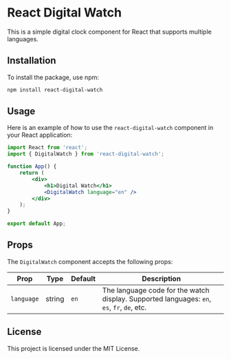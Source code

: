 # React Digital Watch

This is a simple digital clock component for React that supports multiple languages.

## Installation

To install the package, use npm:

```bash
npm install react-digital-watch
```

## Usage

Here is an example of how to use the `react-digital-watch` component in your React application:

```jsx
import React from 'react';
import { DigitalWatch } from 'react-digital-watch';

function App() {
    return (
        <div>
            <h1>Digital Watch</h1>
            <DigitalWatch language="en" />
        </div>
    );
}

export default App;
```

## Props

The `DigitalWatch` component accepts the following props:

| Prop       | Type   | Default | Description                           |
|------------|--------|---------|---------------------------------------|
| `language` | string | `en`    | The language code for the watch display. Supported languages: `en`, `es`, `fr`, `de`, etc. |

## License

This project is licensed under the MIT License.